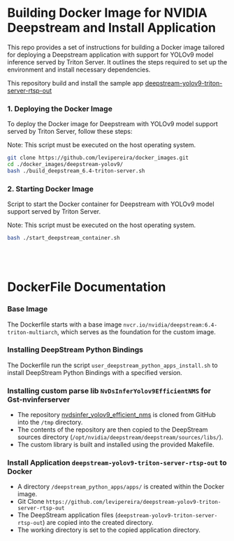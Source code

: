 # Building Docker Image for NVIDIA Deepstream and Install Application

This repo provides a set of instructions for building a Docker image tailored for deploying a Deepstream application with support for YOLOv9 model inference served by Triton Server. It outlines the steps required to set up the environment and install necessary dependencies.


This repository build and install the sample app [deepstream-yolov9-triton-server-rtsp-out](https://github.com/levipereira/deepstream-yolov9-triton-server-rtsp-out)


### 1. Deploying the Docker Image 

To deploy the Docker image for Deepstream with YOLOv9 model support served by Triton Server, follow these steps:

Note: This script must be executed on the host operating system.

```bash
git clone https://github.com/levipereira/docker_images.git
cd ./docker_images/deepstream-yolov9/
bash ./build_deepstream_6.4-triton-server.sh
```

### 2. Starting Docker Image 
Script to start the Docker container for Deepstream with YOLOv9 model support served by Triton Server.

Note: This script must be executed on the host operating system.

``` bash
bash ./start_deepstream_container.sh
```
<br><br>
# DockerFile Documentation
### Base Image
The Dockerfile starts with a base image `nvcr.io/nvidia/deepstream:6.4-triton-multiarch`, which serves as the foundation for the custom image.

### Installing DeepStream Python Bindings
The Dockerfile run the script `user_deepstream_python_apps_install.sh` to install DeepStream Python Bindings with a specified version.

### Installing custom parse lib `NvDsInferYolov9EfficientNMS` for Gst-nvinferserver 
- The repository [nvdsinfer_yolov9_efficient_nms](https://github.com/levipereira/nvdsinfer_yolov9_efficient_nms) is cloned from GitHub into the `/tmp` directory.
- The contents of the repository are then copied to the DeepStream sources directory (`/opt/nvidia/deepstream/deepstream/sources/libs/`).
- The custom library is built and installed using the provided Makefile.

### Install Application `deepstream-yolov9-triton-server-rtsp-out` to Docker
- A directory `/deepstream_python_apps/apps/` is created within the Docker image.
- Git Clone `https://github.com/levipereira/deepstream-yolov9-triton-server-rtsp-out`
- The DeepStream application files (`deepstream-yolov9-triton-server-rtsp-out`) are copied into the created directory.
- The working directory is set to the copied application directory.

 
